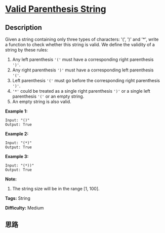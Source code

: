 # [Valid Parenthesis String][title]

## Description

Given a string containing only three types of characters: '(', ')' and '*',
write a function to check whether this string is valid. We define the validity
of a string by these rules:

  1. Any left parenthesis `'('` must have a corresponding right parenthesis `')'`.
  2. Any right parenthesis `')'` must have a corresponding left parenthesis `'('`.
  3. Left parenthesis `'('` must go before the corresponding right parenthesis `')'`.
  4. `'*'` could be treated as a single right parenthesis `')'` or a single left parenthesis `'('` or an empty string.
  5. An empty string is also valid.

**Example 1:**  
            Input: "()"    Output: True    

**Example 2:**  
            Input: "(*)"    Output: True    

**Example 3:**  
            Input: "(*))"    Output: True    

**Note:**  

  1. The string size will be in the range [1, 100].


**Tags:** String

**Difficulty:** Medium

## 思路

[title]: https://leetcode.com/problems/valid-parenthesis-string
